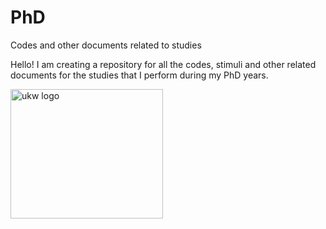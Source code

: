 # PhD
Codes and other documents related to studies

Hello!
I am creating a repository for all the codes, stimuli and other related documents for the studies that I perform during my PhD years.

<img width="244" height="207" alt="ukw logo" src="https://github.com/user-attachments/assets/2d2bb416-c388-4976-953e-f47b4193df17" />

